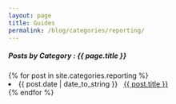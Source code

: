 ```yaml
---
layout: page
title: Guides
permalink: /blog/categories/reporting/
---
```


<h5> Posts by Category : {{ page.title }} </h5>

<div class="card">
{% for post in site.categories.reporting %}
 <li class="category-posts"><span>{{ post.date | date_to_string }}</span> &nbsp; <a href="{{ post.url }}">{{ post.title }}</a></li>
{% endfor %}
</div>